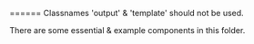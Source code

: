 ======
Classnames 'output' & 'template' should not be used.

There are some essential & example components in this folder.